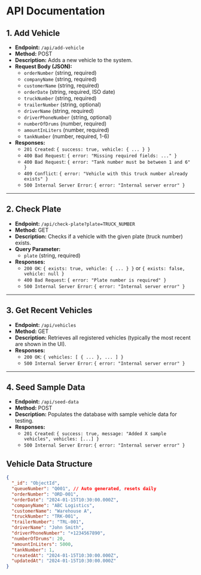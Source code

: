 # API Documentation

## 1. Add Vehicle

- **Endpoint:** `/api/add-vehicle`
- **Method:** POST
- **Description:** Adds a new vehicle to the system.
- **Request Body (JSON):**
  - `orderNumber` (string, required)
  - `companyName` (string, required)
  - `customerName` (string, required)
  - `orderDate` (string, required, ISO date)
  - `truckNumber` (string, required)
  - `trailerNumber` (string, optional)
  - `driverName` (string, required)
  - `driverPhoneNumber` (string, optional)
  - `numberOfDrums` (number, required)
  - `amountInLiters` (number, required)
  - `tankNumber` (number, required, 1-6)
- **Responses:**
  - `201 Created`: `{ success: true, vehicle: { ... } }`
  - `400 Bad Request`: `{ error: "Missing required fields: ..." }`
  - `400 Bad Request`: `{ error: "Tank number must be between 1 and 6" }`
  - `409 Conflict`: `{ error: "Vehicle with this truck number already exists" }`
  - `500 Internal Server Error`: `{ error: "Internal server error" }`

---

## 2. Check Plate

- **Endpoint:** `/api/check-plate?plate=TRUCK_NUMBER`
- **Method:** GET
- **Description:** Checks if a vehicle with the given plate (truck number) exists.
- **Query Parameter:**
  - `plate` (string, required)
- **Responses:**
  - `200 OK`: `{ exists: true, vehicle: { ... } }` or `{ exists: false, vehicle: null }`
  - `400 Bad Request`: `{ error: "Plate number is required" }`
  - `500 Internal Server Error`: `{ error: "Internal server error" }`

---

## 3. Get Recent Vehicles

- **Endpoint:** `/api/vehicles`
- **Method:** GET
- **Description:** Retrieves all registered vehicles (typically the most recent are shown in the UI).
- **Responses:**
  - `200 OK`: `{ vehicles: [ { ... }, ... ] }`
  - `500 Internal Server Error`: `{ error: "Internal server error" }`

---

## 4. Seed Sample Data

- **Endpoint:** `/api/seed-data`
- **Method:** POST
- **Description:** Populates the database with sample vehicle data for testing.
- **Responses:**
  - `201 Created`: `{ success: true, message: "Added X sample vehicles", vehicles: [...] }`
  - `500 Internal Server Error`: `{ error: "Internal server error" }`

## Vehicle Data Structure

```json
{
  "_id": "ObjectId",
  "queueNumber": "Q001", // Auto generated, resets daily
  "orderNumber": "ORD-001",
  "orderDate": "2024-01-15T10:30:00.000Z",
  "companyName": "ABC Logistics",
  "customerName": "Warehouse A",
  "truckNumber": "TRK-001",
  "trailerNumber": "TRL-001",
  "driverName": "John Smith",
  "driverPhoneNumber": "+1234567890",
  "numberOfDrums": 20,
  "amountInLiters": 5000,
  "tankNumber": 1,
  "createdAt": "2024-01-15T10:30:00.000Z",
  "updatedAt": "2024-01-15T10:30:00.000Z"
}
```
